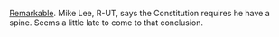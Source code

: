 <a href="https://twitter.com/cspan/status/1215027734948306944">Remarkable</a>. Mike Lee, R-UT, says the Constitution requires he have a spine. Seems a little late to come to that conclusion. 
